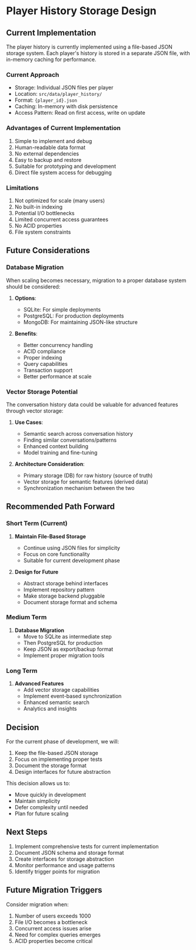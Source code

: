 # Player History Storage Design

## Current Implementation

The player history is currently implemented using a file-based JSON storage system. Each player's history is stored in a separate JSON file, with in-memory caching for performance.

### Current Approach
- Storage: Individual JSON files per player
- Location: `src/data/player_history/`
- Format: `{player_id}.json`
- Caching: In-memory with disk persistence
- Access Pattern: Read on first access, write on update

### Advantages of Current Implementation
1. Simple to implement and debug
2. Human-readable data format
3. No external dependencies
4. Easy to backup and restore
5. Suitable for prototyping and development
6. Direct file system access for debugging

### Limitations
1. Not optimized for scale (many users)
2. No built-in indexing
3. Potential I/O bottlenecks
4. Limited concurrent access guarantees
5. No ACID properties
6. File system constraints

## Future Considerations

### Database Migration
When scaling becomes necessary, migration to a proper database system should be considered:

1. **Options**:
   - SQLite: For simple deployments
   - PostgreSQL: For production deployments
   - MongoDB: For maintaining JSON-like structure

2. **Benefits**:
   - Better concurrency handling
   - ACID compliance
   - Proper indexing
   - Query capabilities
   - Transaction support
   - Better performance at scale

### Vector Storage Potential

The conversation history data could be valuable for advanced features through vector storage:

1. **Use Cases**:
   - Semantic search across conversation history
   - Finding similar conversations/patterns
   - Enhanced context building
   - Model training and fine-tuning

2. **Architecture Consideration**:
   - Primary storage (DB) for raw history (source of truth)
   - Vector storage for semantic features (derived data)
   - Synchronization mechanism between the two

## Recommended Path Forward

### Short Term (Current)
1. **Maintain File-Based Storage**
   - Continue using JSON files for simplicity
   - Focus on core functionality
   - Suitable for current development phase

2. **Design for Future**
   - Abstract storage behind interfaces
   - Implement repository pattern
   - Make storage backend pluggable
   - Document storage format and schema

### Medium Term
1. **Database Migration**
   - Move to SQLite as intermediate step
   - Then PostgreSQL for production
   - Keep JSON as export/backup format
   - Implement proper migration tools

### Long Term
1. **Advanced Features**
   - Add vector storage capabilities
   - Implement event-based synchronization
   - Enhanced semantic search
   - Analytics and insights

## Decision

For the current phase of development, we will:
1. Keep the file-based JSON storage
2. Focus on implementing proper tests
3. Document the storage format
4. Design interfaces for future abstraction

This decision allows us to:
- Move quickly in development
- Maintain simplicity
- Defer complexity until needed
- Plan for future scaling

## Next Steps

1. Implement comprehensive tests for current implementation
2. Document JSON schema and storage format
3. Create interfaces for storage abstraction
4. Monitor performance and usage patterns
5. Identify trigger points for migration

## Future Migration Triggers

Consider migration when:
1. Number of users exceeds 1000
2. File I/O becomes a bottleneck
3. Concurrent access issues arise
4. Need for complex queries emerges
5. ACID properties become critical 